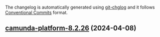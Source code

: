 The changelog is automatically generated using [git-chglog](https://github.com/git-chglog/git-chglog)
and it follows [Conventional Commits](https://www.conventionalcommits.org/en/v1.0.0/) format.


<a name="camunda-platform-8.2.26"></a>
## [camunda-platform-8.2.26](https://github.com/camunda/camunda-platform-helm/compare/camunda-platform-8.2.25...camunda-platform-8.2.26) (2024-04-08)

